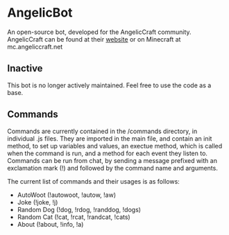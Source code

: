 # AngelicBot
An open-source bot, developed for the AngelicCraft community.
AngelicCraft can be found at their [website](http://angeliccraft.net) or on Minecraft at mc.angeliccraft.net

## Inactive
This bot is no longer actively maintained. Feel free to use the code as a base.

## Commands
Commands are currently contained in the /commands directory, in individual .js files. They are imported in the main file, and contain an init method, to set up variables and values, an exectue method, which is called when the command is run, and a method for each event they listen to.
Commands can be run from chat, by sending a message prefixed with an exclamation mark (!) and followed by the command name and arguments.

The current list of commands and their usages is as follows:
- AutoWoot (!autowoot, !autow, !aw)
- Joke (!joke, !j)
- Random Dog (!dog, !rdog, !randdog, !dogs)
- Random Cat (!cat, !rcat, !randcat, !cats)
- About (!about, !info, !a)
